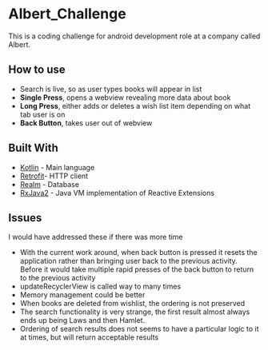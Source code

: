 # Albert_Challenge

This is a coding challenge for android development role at a company called Albert. 

## How to use

* Search is live, so as user types books will appear in list
* **Single Press**, opens a webview revealing more data about book
* **Long Press**, either adds or deletes a wish list item depending on what tab user is on
* **Back Button**, takes user out of webview

## Built With

* [Kotlin](https://kotlinlang.org/) - Main language
* [Retrofit](https://square.github.io/retrofit/)- HTTP client
* [Realm](https://realm.io/) - Database
* [RxJava2](https://github.com/ReactiveX/RxJava) - Java VM implementation of Reactive Extensions

## Issues 

I would have addressed these if there was more time

* With the current work around, when back button is pressed it resets the application rather than bringing user back to the previous activity. Before it would take multiple rapid presses of the back button to return to the previous activity
* updateRecyclerView is called way to many times
* Memory management could be better
* When books are deleted from wishlist, the ordering is not preserved
* The search functionality is very strange, the first result almost always ends up being Laws and then Hamlet. 
* Ordering of search results does not seems to have a particular logic to it at times, but will return acceptable results






